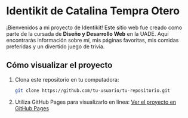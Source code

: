 # Identikit de Catalina Tempra Otero

¡Bienvenidos a mi proyecto de Identikit! Este sitio web fue creado como parte de la cursada de **Diseño y Desarrollo Web** en la UADE. Aquí encontrarás información sobre mí, mis páginas favoritas, mis comidas preferidas y un divertido juego de trivia.


## Cómo visualizar el proyecto
1. Clona este repositorio en tu computadora:
   ```bash
   git clone https://github.com/tu-usuario/tu-repositorio.git
   ```
2. Utiliza GitHub Pages para visualizarlo en línea:
   [Ver el proyecto en GitHub Pages](https://catalina-to24.github.io/TP1Identikit/)